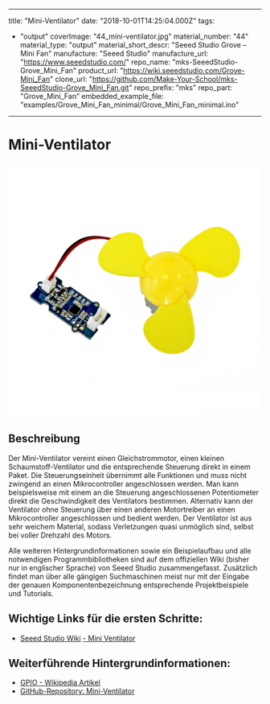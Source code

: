 
---
title: "Mini-Ventilator"
date: "2018-10-01T14:25:04.000Z"
tags: 
  - "output"
coverImage: "44_mini-ventilator.jpg"
material_number: "44"
material_type: "output"
material_short_descr: "Seeed Studio Grove – Mini Fan"
manufacture: "Seeed Studio"
manufacture_url: "https://www.seeedstudio.com/"
repo_name: "mks-SeeedStudio-Grove_Mini_Fan"
product_url: "https://wiki.seeedstudio.com/Grove-Mini_Fan"
clone_url: "https://github.com/Make-Your-School/mks-SeeedStudio-Grove_Mini_Fan.git"
repo_prefix: "mks"
repo_part: "Grove_Mini_Fan"
embedded_example_file: "examples/Grove_Mini_Fan_minimal/Grove_Mini_Fan_minimal.ino"
---


# Mini-Ventilator

![Mini-Ventilator](./44_mini-ventilator.jpg)

## Beschreibung
Der Mini-Ventilator vereint einen Gleichstrommotor, einen kleinen Schaumstoff-Ventilator und die entsprechende Steuerung direkt in einem Paket. Die Steuerungseinheit übernimmt alle Funktionen und muss nicht zwingend an einen Mikrocontroller angeschlossen werden. Man kann beispielsweise mit einem an die Steuerung angeschlossenen Potentiometer direkt die Geschwindigkeit des Ventilators bestimmen. Alternativ kann der Ventilator ohne Steuerung über einen anderen Motortreiber an einen Mikrocontroller angeschlossen und bedient werden. Der Ventilator ist aus sehr weichem Material, sodass Verletzungen quasi unmöglich sind, selbst bei voller Drehzahl des Motors.

Alle weiteren Hintergrundinformationen sowie ein Beispielaufbau und alle notwendigen Programmbibliotheken sind auf dem offiziellen Wiki (bisher nur in englischer Sprache) von Seeed Studio zusammengefasst. Zusätzlich findet man über alle gängigen Suchmaschinen meist nur mit der Eingabe der genauen Komponentenbezeichnung entsprechende Projektbeispiele und Tutorials.


<!-- infolist -->
## Wichtige Links für die ersten Schritte:

- [Seeed Studio Wiki](http://wiki.seeedstudio.com/Grove-Mini_Fan/) [- Mini Ventilator](http://wiki.seeedstudio.com/Grove-Mini_Fan/)

## Weiterführende Hintergrundinformationen:

- [GPIO - Wikipedia Artikel](https://de.wikipedia.org/wiki/Allzweckeingabe/-ausgabe)
- [GitHub-Repository: Mini-Ventilator](https://github.com/MakeYourSchool/44-Mini-Ventilator)

